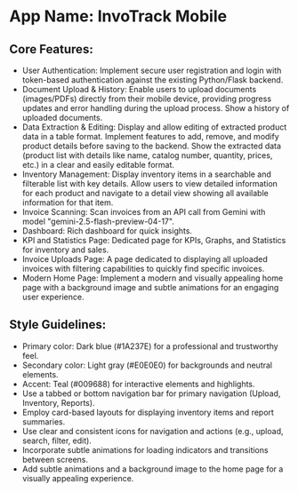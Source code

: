# **App Name**: InvoTrack Mobile

## Core Features:

- User Authentication: Implement secure user registration and login with token-based authentication against the existing Python/Flask backend.
- Document Upload & History: Enable users to upload documents (images/PDFs) directly from their mobile device, providing progress updates and error handling during the upload process. Show a history of uploaded documents.
- Data Extraction & Editing: Display and allow editing of extracted product data in a table format. Implement features to add, remove, and modify product details before saving to the backend. Show the extracted data (product list with details like name, catalog number, quantity, prices, etc.) in a clear and easily editable format.
- Inventory Management: Display inventory items in a searchable and filterable list with key details. Allow users to view detailed information for each product and navigate to a detail view showing all available information for that item.
- Invoice Scanning: Scan invoices from an API call from Gemini with model "gemini-2.5-flash-preview-04-17".
- Dashboard: Rich dashboard for quick insights.
- KPI and Statistics Page: Dedicated page for KPIs, Graphs, and Statistics for inventory and sales.
- Invoice Uploads Page: A page dedicated to displaying all uploaded invoices with filtering capabilities to quickly find specific invoices.
- Modern Home Page: Implement a modern and visually appealing home page with a background image and subtle animations for an engaging user experience.

## Style Guidelines:

- Primary color: Dark blue (#1A237E) for a professional and trustworthy feel.
- Secondary color: Light gray (#E0E0E0) for backgrounds and neutral elements.
- Accent: Teal (#009688) for interactive elements and highlights.
- Use a tabbed or bottom navigation bar for primary navigation (Upload, Inventory, Reports).
- Employ card-based layouts for displaying inventory items and report summaries.
- Use clear and consistent icons for navigation and actions (e.g., upload, search, filter, edit).
- Incorporate subtle animations for loading indicators and transitions between screens.
- Add subtle animations and a background image to the home page for a visually appealing experience.